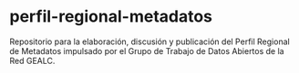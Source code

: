 # perfil-regional-metadatos
Repositorio para la elaboración, discusión y publicación del Perfil Regional de Metadatos impulsado por el Grupo de Trabajo de Datos Abiertos de la Red GEALC.
